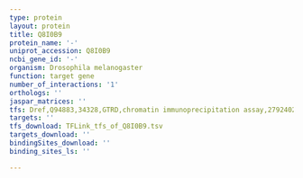 ```yaml
---
type: protein
layout: protein
title: Q8I0B9
protein_name: '-'
uniprot_accession: Q8I0B9
ncbi_gene_id: '-'
organism: Drosophila melanogaster
function: target gene
number_of_interactions: '1'
orthologs: ''
jaspar_matrices: ''
tfs: Dref,Q94883,34328,GTRD,chromatin immunoprecipitation assay,27924024%5Buid%5D,No
targets: ''
tfs_download: TFLink_tfs_of_Q8I0B9.tsv
targets_download: ''
bindingSites_download: ''
binding_sites_ls: ''

---
```

